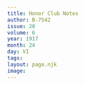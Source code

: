 ```yaml
---
title: Honor Club Notes
author: B-7542
issue: 20
volume: 6
year: 1917
month: 24
day: VI
tags:
layout: page.njk
image:
---
```


